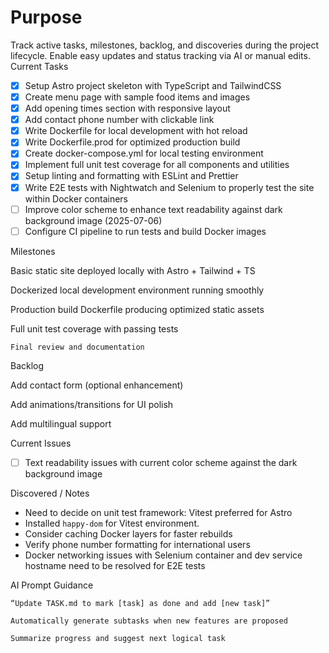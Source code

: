 # Purpose

Track active tasks, milestones, backlog, and discoveries during the project lifecycle. Enable easy updates and status tracking via AI or manual edits.
Current Tasks

- [x] Setup Astro project skeleton with TypeScript and TailwindCSS
- [x] Create menu page with sample food items and images
- [x] Add opening times section with responsive layout
- [x] Add contact phone number with clickable link
- [x] Write Dockerfile for local development with hot reload
- [x] Write Dockerfile.prod for optimized production build
- [x] Create docker-compose.yml for local testing environment
- [x] Implement full unit test coverage for all components and utilities
- [x] Setup linting and formatting with ESLint and Prettier
- [x] Write E2E tests with Nightwatch and Selenium to properly test the site within Docker containers
- [ ] Improve color scheme to enhance text readability against dark background image (2025-07-06)
- [ ] Configure CI pipeline to run tests and build Docker images

Milestones

Basic static site deployed locally with Astro + Tailwind + TS

Dockerized local development environment running smoothly

Production build Dockerfile producing optimized static assets

Full unit test coverage with passing tests

    Final review and documentation

Backlog

Add contact form (optional enhancement)

Add animations/transitions for UI polish

Add multilingual support

Current Issues

- [ ] Text readability issues with current color scheme against the dark background image

Discovered / Notes

- Need to decide on unit test framework: Vitest preferred for Astro
- Installed `happy-dom` for Vitest environment.
- Consider caching Docker layers for faster rebuilds
- Verify phone number formatting for international users
- Docker networking issues with Selenium container and dev service hostname need to be resolved for E2E tests

AI Prompt Guidance

    “Update TASK.md to mark [task] as done and add [new task]”

    Automatically generate subtasks when new features are proposed

    Summarize progress and suggest next logical task
